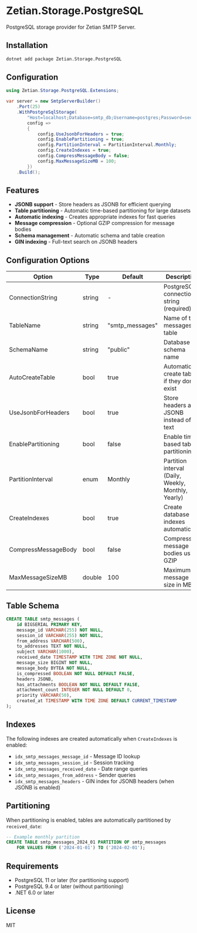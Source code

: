 # Zetian.Storage.PostgreSQL

PostgreSQL storage provider for Zetian SMTP Server.

## Installation

```bash
dotnet add package Zetian.Storage.PostgreSQL
```

## Configuration

```csharp
using Zetian.Storage.PostgreSQL.Extensions;

var server = new SmtpServerBuilder()
    .Port(25)
    .WithPostgreSqlStorage(
        "Host=localhost;Database=smtp_db;Username=postgres;Password=secret",
        config =>
        {
            config.UseJsonbForHeaders = true;
            config.EnablePartitioning = true;
            config.PartitionInterval = PartitionInterval.Monthly;
            config.CreateIndexes = true;
            config.CompressMessageBody = false;
            config.MaxMessageSizeMB = 100;
        })
    .Build();
```

## Features

- **JSONB support** - Store headers as JSONB for efficient querying
- **Table partitioning** - Automatic time-based partitioning for large datasets
- **Automatic indexing** - Creates appropriate indexes for fast queries
- **Message compression** - Optional GZIP compression for message bodies
- **Schema management** - Automatic schema and table creation
- **GIN indexing** - Full-text search on JSONB headers

## Configuration Options

| Option | Type | Default | Description |
|--------|------|---------|-------------|
| ConnectionString | string | - | PostgreSQL connection string (required) |
| TableName | string | "smtp_messages" | Name of the messages table |
| SchemaName | string | "public" | Database schema name |
| AutoCreateTable | bool | true | Automatically create tables if they don't exist |
| UseJsonbForHeaders | bool | true | Store headers as JSONB instead of text |
| EnablePartitioning | bool | false | Enable time-based table partitioning |
| PartitionInterval | enum | Monthly | Partition interval (Daily, Weekly, Monthly, Yearly) |
| CreateIndexes | bool | true | Create database indexes automatically |
| CompressMessageBody | bool | false | Compress message bodies using GZIP |
| MaxMessageSizeMB | double | 100 | Maximum message size in MB |

## Table Schema

```sql
CREATE TABLE smtp_messages (
    id BIGSERIAL PRIMARY KEY,
    message_id VARCHAR(255) NOT NULL,
    session_id VARCHAR(255) NOT NULL,
    from_address VARCHAR(500),
    to_addresses TEXT NOT NULL,
    subject VARCHAR(1000),
    received_date TIMESTAMP WITH TIME ZONE NOT NULL,
    message_size BIGINT NOT NULL,
    message_body BYTEA NOT NULL,
    is_compressed BOOLEAN NOT NULL DEFAULT FALSE,
    headers JSONB,
    has_attachments BOOLEAN NOT NULL DEFAULT FALSE,
    attachment_count INTEGER NOT NULL DEFAULT 0,
    priority VARCHAR(50),
    created_at TIMESTAMP WITH TIME ZONE DEFAULT CURRENT_TIMESTAMP
);
```

## Indexes

The following indexes are created automatically when `CreateIndexes` is enabled:

- `idx_smtp_messages_message_id` - Message ID lookup
- `idx_smtp_messages_session_id` - Session tracking
- `idx_smtp_messages_received_date` - Date range queries
- `idx_smtp_messages_from_address` - Sender queries
- `idx_smtp_messages_headers` - GIN index for JSONB headers (when JSONB is enabled)

## Partitioning

When partitioning is enabled, tables are automatically partitioned by `received_date`:

```sql
-- Example monthly partition
CREATE TABLE smtp_messages_2024_01 PARTITION OF smtp_messages
    FOR VALUES FROM ('2024-01-01') TO ('2024-02-01');
```

## Requirements

- PostgreSQL 11 or later (for partitioning support)
- PostgreSQL 9.4 or later (without partitioning)
- .NET 6.0 or later

## License

MIT